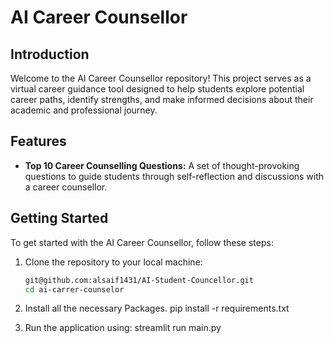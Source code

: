 # AI Career Counsellor   
 
## Introduction 
Welcome to the AI Career Counsellor repository! This project serves as a virtual career guidance tool designed to help students explore potential career paths, identify strengths, and make informed decisions about their academic and professional journey.

## Features
- **Top 10 Career Counselling Questions:** A set of thought-provoking questions to guide students through self-reflection and discussions with a career counsellor. 

## Getting Started
To get started with the AI Career Counsellor, follow these steps:

1. Clone the repository to your local machine:
   ```bash
   git@github.com:alsaif1431/AI-Student-Councellor.git
   cd ai-carrer-counselor
   ```

2. Install all the necessary Packages.
    pip install -r requirements.txt

3. Run the application using:
    streamlit run main.py
